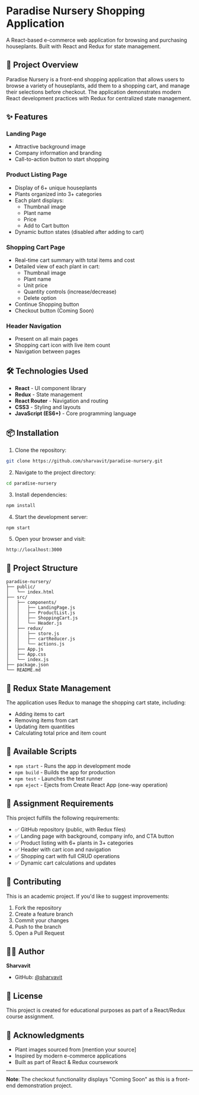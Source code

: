 # Paradise Nursery Shopping Application

A React-based e-commerce web application for browsing and purchasing houseplants. Built with React and Redux for state management.

## 🌿 Project Overview

Paradise Nursery is a front-end shopping application that allows users to browse a variety of houseplants, add them to a shopping cart, and manage their selections before checkout. The application demonstrates modern React development practices with Redux for centralized state management.

## ✨ Features

### Landing Page
- Attractive background image
- Company information and branding
- Call-to-action button to start shopping

### Product Listing Page
- Display of 6+ unique houseplants
- Plants organized into 3+ categories
- Each plant displays:
  - Thumbnail image
  - Plant name
  - Price
  - Add to Cart button
- Dynamic button states (disabled after adding to cart)

### Shopping Cart Page
- Real-time cart summary with total items and cost
- Detailed view of each plant in cart:
  - Thumbnail image
  - Plant name
  - Unit price
  - Quantity controls (increase/decrease)
  - Delete option
- Continue Shopping button
- Checkout button (Coming Soon)

### Header Navigation
- Present on all main pages
- Shopping cart icon with live item count
- Navigation between pages

## 🛠️ Technologies Used

- **React** - UI component library
- **Redux** - State management
- **React Router** - Navigation and routing
- **CSS3** - Styling and layouts
- **JavaScript (ES6+)** - Core programming language

## 📦 Installation

1. Clone the repository:
```bash
git clone https://github.com/sharvavit/paradise-nursery.git
```

2. Navigate to the project directory:
```bash
cd paradise-nursery
```

3. Install dependencies:
```bash
npm install
```

4. Start the development server:
```bash
npm start
```

5. Open your browser and visit:
```
http://localhost:3000
```

## 📁 Project Structure

```
paradise-nursery/
├── public/
│   └── index.html
├── src/
│   ├── components/
│   │   ├── LandingPage.js
│   │   ├── ProductList.js
│   │   ├── ShoppingCart.js
│   │   └── Header.js
│   ├── redux/
│   │   ├── store.js
│   │   ├── cartReducer.js
│   │   └── actions.js
│   ├── App.js
│   ├── App.css
│   └── index.js
├── package.json
└── README.md
```

## 🎯 Redux State Management

The application uses Redux to manage the shopping cart state, including:
- Adding items to cart
- Removing items from cart
- Updating item quantities
- Calculating total price and item count

## 🚀 Available Scripts

- `npm start` - Runs the app in development mode
- `npm build` - Builds the app for production
- `npm test` - Launches the test runner
- `npm eject` - Ejects from Create React App (one-way operation)

## 📝 Assignment Requirements

This project fulfills the following requirements:
- ✅ GitHub repository (public, with Redux files)
- ✅ Landing page with background, company info, and CTA button
- ✅ Product listing with 6+ plants in 3+ categories
- ✅ Header with cart icon and navigation
- ✅ Shopping cart with full CRUD operations
- ✅ Dynamic cart calculations and updates

## 🤝 Contributing

This is an academic project. If you'd like to suggest improvements:
1. Fork the repository
2. Create a feature branch
3. Commit your changes
4. Push to the branch
5. Open a Pull Request

## 👨‍💻 Author

**Sharvavit**
- GitHub: [@sharvavit](https://github.com/sharvavit)

## 📄 License

This project is created for educational purposes as part of a React/Redux course assignment.

## 🙏 Acknowledgments

- Plant images sourced from [mention your source]
- Inspired by modern e-commerce applications
- Built as part of React & Redux coursework

---

**Note**: The checkout functionality displays "Coming Soon" as this is a front-end demonstration project.
